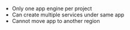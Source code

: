 - Only one app engine per project
- Can create multiple services under same app
- Cannot move app to another region